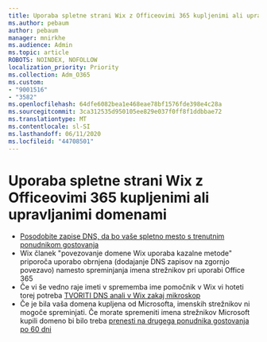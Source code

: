 ```yaml
---
title: Uporaba spletne strani Wix z Officeovimi 365 kupljenimi ali upravljanimi domenami
ms.author: pebaum
author: pebaum
manager: mnirkhe
ms.audience: Admin
ms.topic: article
ROBOTS: NOINDEX, NOFOLLOW
localization_priority: Priority
ms.collection: Adm_O365
ms.custom:
- "9001516"
- "3582"
ms.openlocfilehash: 64dfe6082bea1e468eae78bf1576fde398e4c28a
ms.sourcegitcommit: 3ca312535d950105ee829e037f0ff8f1ddbbae72
ms.translationtype: MT
ms.contentlocale: sl-SI
ms.lasthandoff: 06/11/2020
ms.locfileid: "44708501"
---
```

# <a name="using-wix-website-with-office-365-purchased-or-managed-domains"></a>Uporaba spletne strani Wix z Officeovimi 365 kupljenimi ali upravljanimi domenami

- [Posodobite zapise DNS, da bo vaše spletno mesto s trenutnim ponudnikom gostovanja](https://docs.microsoft.com/microsoft-365/admin/dns/update-dns-records-to-retain-current-hosting-provider)
- Wix članek "povezovanje domene Wix uporaba kazalne metode" priporoča uporabo obrnjena (dodajanje DNS zapisov na zgornjo povezavo) namesto spreminjanja imena strežnikov pri uporabi Office 365
- Če vi še vedno raje imeti v sprememba ime pomočnik v Wix vi hoteti torej potreba [TVORITI DNS anali v Wix zakaj mikroskop](https://docs.microsoft.com/microsoft-365/admin/dns/create-dns-records-at-wix?view=o365-worldwide)
- Če je bila vaša domena kupljena od Microsofta, imenskih strežnikov ni mogoče spreminjati. Če morate spremeniti imena strežnikov Microsoft kupili domeno bi bilo treba [prenesti na drugega ponudnika gostovanja po 60 dni](https://docs.microsoft.com/microsoft-365/admin/setup/domains-faq#can-i-transfer-a-domain-i-purchased-from-microsoft-to-another-provider)